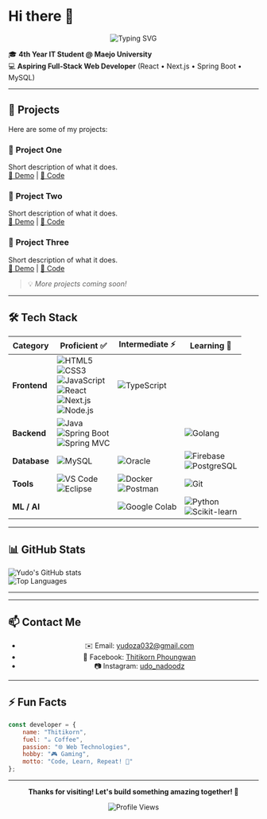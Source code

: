 # Hi there 👋

<div align="center">

![Typing SVG](https://readme-typing-svg.herokuapp.com?font=Fira+Code&size=22&duration=3000&pause=1000&color=00D9FF&center=true&vCenter=true&width=500&lines=Full-Stack+Web+Developer;IT+Student+%40+Maejo+University;React+%E2%80%A2+Next.js+%E2%80%A2+Spring+Boot)

</div>

🎓 **4th Year IT Student @ Maejo University**  
💻 **Aspiring Full-Stack Web Developer** (React • Next.js • Spring Boot • MySQL)  

---

## 🚀 Projects

Here are some of my projects:

### 🌟 **Project One** 
Short description of what it does.  
[🔗 Demo](#) | [📁 Code](#)

### 🌟 **Project Two**
Short description of what it does.  
[🔗 Demo](#) | [📁 Code](#)

### 🌟 **Project Three**  
Short description of what it does.  
[🔗 Demo](#) | [📁 Code](#)

> 💡 *More projects coming soon!*

---

## 🛠 Tech Stack

| Category     | Proficient ✅ | Intermediate ⚡ | Learning 🌱 |
|-------------|---------------|----------------|-------------|
| **Frontend** | ![HTML5](https://img.shields.io/badge/HTML5-E34F26?style=for-the-badge&logo=html5&logoColor=white) <br> ![CSS3](https://img.shields.io/badge/CSS3-1572B6?style=for-the-badge&logo=css3&logoColor=white) <br> ![JavaScript](https://img.shields.io/badge/JavaScript-F7DF1E?style=for-the-badge&logo=javascript&logoColor=black) <br> ![React](https://img.shields.io/badge/React-20232A?style=for-the-badge&logo=react&logoColor=61DAFB) <br> ![Next.js](https://img.shields.io/badge/Next.js-000000?style=for-the-badge&logo=nextdotjs&logoColor=white) <br> ![Node.js](https://img.shields.io/badge/Node.js-339933?style=for-the-badge&logo=node.js&logoColor=white) | ![TypeScript](https://img.shields.io/badge/TypeScript-007ACC?style=for-the-badge&logo=typescript&logoColor=white) |  |
| **Backend**  | ![Java](https://img.shields.io/badge/Java-ED8B00?style=for-the-badge&logo=java&logoColor=white) <br> ![Spring Boot](https://img.shields.io/badge/Spring%20Boot-6DB33F?style=for-the-badge&logo=springboot&logoColor=white) <br> ![Spring MVC](https://img.shields.io/badge/Spring%20MVC-6DB33F?style=for-the-badge&logo=springboot&logoColor=white) |  | ![Golang](https://img.shields.io/badge/Golang-00ADD8?style=for-the-badge&logo=go&logoColor=white) |
| **Database** | ![MySQL](https://img.shields.io/badge/MySQL-005C84?style=for-the-badge&logo=mysql&logoColor=white) | ![Oracle](https://img.shields.io/badge/Oracle-F80000?style=for-the-badge&logo=oracle&logoColor=white) | ![Firebase](https://img.shields.io/badge/Firebase-FFCA28?style=for-the-badge&logo=firebase&logoColor=black) <br> ![PostgreSQL](https://img.shields.io/badge/PostgreSQL-336791?style=for-the-badge&logo=postgresql&logoColor=white) |
| **Tools**    | ![VS Code](https://img.shields.io/badge/VS%20Code-007ACC?style=for-the-badge&logo=visual-studio-code&logoColor=white) <br> ![Eclipse](https://img.shields.io/badge/Eclipse-2C2255?style=for-the-badge&logo=eclipse&logoColor=white) | ![Docker](https://img.shields.io/badge/Docker-2496ED?style=for-the-badge&logo=docker&logoColor=white) <br> ![Postman](https://img.shields.io/badge/Postman-FF6C37?style=for-the-badge&logo=postman&logoColor=white) | ![Git](https://img.shields.io/badge/Git-F05032?style=for-the-badge&logo=git&logoColor=white) |
| **ML / AI**  |  | ![Google Colab](https://img.shields.io/badge/Google%20Colab-F9AB00?style=for-the-badge&logo=googlecolab&logoColor=white) | ![Python](https://img.shields.io/badge/Python-3776AB?style=for-the-badge&logo=python&logoColor=white) <br> ![Scikit-learn](https://img.shields.io/badge/scikit--learn-F7931E?style=for-the-badge&logo=scikitlearn&logoColor=white) |


---

## 📊 GitHub Stats
![Yudo's GitHub stats](https://github-readme-stats.vercel.app/api?username=yudoza032&show_icons=true&theme=tokyonight)  
![Top Languages](https://github-readme-stats.vercel.app/api/top-langs/?username=yudoza032&layout=compact&theme=tokyonight)

---
---

## 📫 Contact Me

<div align="center">
    
- ✉️ Email: yudoza032@gmail.com  
- 💼 Facebook: [Thitikorn Phoungwan](https://www.facebook.com/thitikorn.phoungwan)  
- 📷 Instagram: [udo_nadoodz](https://www.instagram.com/udo_nadoodz)  

</div>

---

## ⚡ Fun Facts

```javascript
const developer = {
    name: "Thitikorn",
    fuel: "☕ Coffee",
    passion: "🌐 Web Technologies",
    hobby: "🎮 Gaming",
    motto: "Code, Learn, Repeat! 🔄"
};
```

---

<div align="center">

**Thanks for visiting! Let's build something amazing together! 🚀**

![Profile Views](https://komarev.com/ghpvc/?username=yudoza032&color=blueviolet)

</div>
